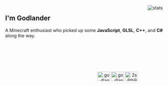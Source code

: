 <img align="right" src="https://github-readme-stats.vercel.app/api/top-langs/?username=Godlander&theme=dark" alt="stats"/>
<h2>I'm Godlander</h2>

A Minecraft enthusiast who picked up some **JavaScript**, **GLSL**, **C++**, and **C#** along the way.

&nbsp;

&nbsp;

&nbsp;

<p align="right">
  <a href="https://twitter.com/godlanderp" target="blank"><img align="center" src="https://raw.githubusercontent.com/rahuldkjain/github-profile-readme-generator/master/src/images/icons/Social/twitter.svg" alt="godlanderp" height="30" width="40" /></a>
  <a href="https://www.youtube.com/c/godlander" target="blank"><img align="center" src="https://raw.githubusercontent.com/rahuldkjain/github-profile-readme-generator/master/src/images/icons/Social/youtube.svg" alt="godlander" height="30" width="40" /></a>
  <a href="https://discord.gg/2s6th9SvZd" target="blank"><img align="center" src="https://raw.githubusercontent.com/rahuldkjain/github-profile-readme-generator/master/src/images/icons/Social/discord.svg" alt="2s6th9SvZd" height="30" width="40" /></a>
  &emsp;&emsp;&emsp;&emsp;&emsp;&ensp;
</p>
